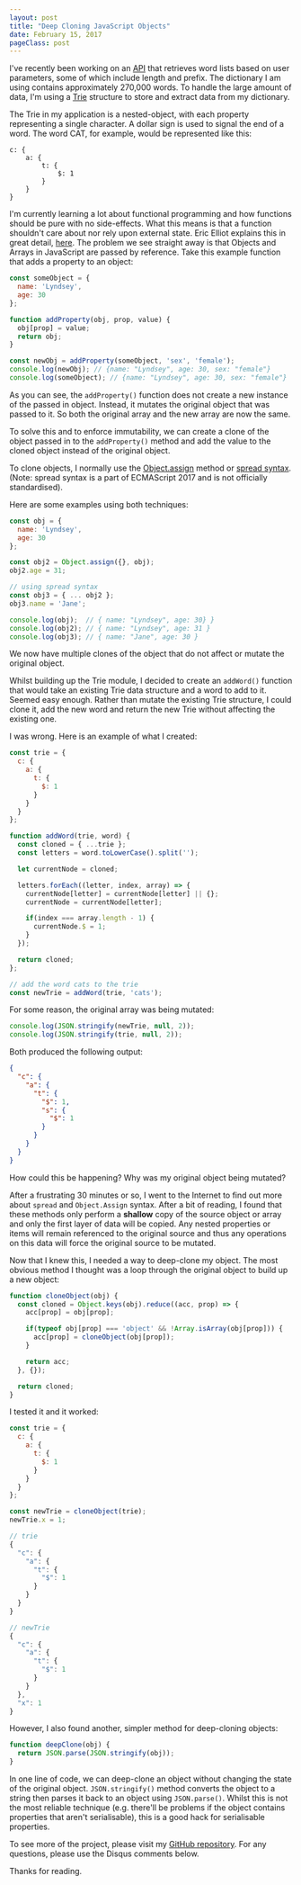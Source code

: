 ```yaml
---
layout: post
title: "Deep Cloning JavaScript Objects"
date: February 15, 2017
pageClass: post
---
```


I've recently been working on an [API](https://github.com/lyndseybrowning/wordapi.net) that retrieves word lists based on user parameters, some of which include length and prefix. The dictionary I am using contains approximately 270,000 words. To handle the large amount of data, I'm using a [Trie](https://en.wikipedia.org/wiki/Trie) structure to store and extract data from my dictionary.

The Trie in my application is a nested-object, with each property representing a single character. A dollar sign is used to signal the end of a word. The word CAT, for example, would be represented like this:

```
c: {
    a: {
        t: {
            $: 1
        }
    }
}
```

I'm currently learning a lot about functional programming and how functions should be pure with no side-effects. What this means is that a function shouldn't care about nor rely upon external state. Eric Elliot explains this in great detail, [here](https://medium.com/javascript-scene/master-the-javascript-interview-what-is-a-pure-function-d1c076bec976#.j4bw5uovd).
The problem we see straight away is that Objects and Arrays in JavaScript are passed by reference. Take this example function that adds a property to an object:

```javascript
const someObject = {
  name: 'Lyndsey',
  age: 30
};

function addProperty(obj, prop, value) {
  obj[prop] = value;
  return obj;
}

const newObj = addProperty(someObject, 'sex', 'female');
console.log(newObj); // {name: "Lyndsey", age: 30, sex: "female"}
console.log(someObject); // {name: "Lyndsey", age: 30, sex: "female"}
```

As you can see, the ```addProperty()``` function does not create a new instance of the passed in object. Instead, it mutates the original object that was passed to it. So both the original array and the new array are now the same.

To solve this and to enforce immutability, we can create a clone of the object passed in to the ```addProperty()``` method and add the value to the cloned object instead of the original object.

To clone objects, I normally use the [Object.assign](https://developer.mozilla.org/en/docs/Web/JavaScript/Reference/Global_Objects/Object/assign) method or [spread syntax](https://developer.mozilla.org/en-US/docs/Web/JavaScript/Reference/Operators/Spread_operator). (Note: spread syntax is a part of ECMAScript 2017 and is not officially standardised).

Here are some examples using both techniques:

```javascript
const obj = {
  name: 'Lyndsey',
  age: 30
};

const obj2 = Object.assign({}, obj);
obj2.age = 31;

// using spread syntax
const obj3 = { ... obj2 };
obj3.name = 'Jane';

console.log(obj);  // { name: "Lyndsey", age: 30} }
console.log(obj2); // { name: "Lyndsey", age: 31 }
console.log(obj3); // { name: "Jane", age: 30 }
```

We now have multiple clones of the object that do not affect or mutate the original object.

Whilst building up the Trie module, I decided to create an ```addWord()``` function that would take an existing Trie data structure and a word to add to it. Seemed easy enough. Rather than mutate the existing Trie structure, I could clone it, add the new word and return the new Trie without affecting the existing one.

I was wrong. Here is an example of what I created:

```javascript
const trie = {
  c: {
    a: {
      t: {
        $: 1
      }
    }
  }
};

function addWord(trie, word) {
  const cloned = { ...trie };
  const letters = word.toLowerCase().split('');

  let currentNode = cloned;

  letters.forEach((letter, index, array) => {
    currentNode[letter] = currentNode[letter] || {};
    currentNode = currentNode[letter];

    if(index === array.length - 1) {
      currentNode.$ = 1;
    }
  });

  return cloned;
};

// add the word cats to the trie
const newTrie = addWord(trie, 'cats');
```

For some reason, the original array was being mutated:

```javascript
console.log(JSON.stringify(newTrie, null, 2));
console.log(JSON.stringify(trie, null, 2));
```

Both produced the following output:

```json
{
  "c": {
    "a": {
      "t": {
        "$": 1,
        "s": {
          "$": 1
        }
      }
    }
  }
}
```

How could this be happening? Why was my original object being mutated?

After a frustrating 30 minutes or so, I went to the Internet to find out more about ```spread``` and ```Object.Assign``` syntax. After a bit of reading, I found that these methods only perform a **shallow** copy of the source object or array and only the first layer of data will be copied. Any nested properties or items will remain referenced to the original source and thus any operations on this data will force the original source to be mutated.

Now that I knew this, I needed a way to deep-clone my object. The most obvious method I thought was a loop through the original object to build up a new object:

```javascript
function cloneObject(obj) {
  const cloned = Object.keys(obj).reduce((acc, prop) => {
    acc[prop] = obj[prop];

    if(typeof obj[prop] === 'object' && !Array.isArray(obj[prop])) {
      acc[prop] = cloneObject(obj[prop]);
    }

    return acc;
  }, {});

  return cloned;
}
```

I tested it and it worked:

```javascript
const trie = {
  c: {
    a: {
      t: {
        $: 1
      }
    }
  }
};

const newTrie = cloneObject(trie);
newTrie.x = 1;

// trie
{
  "c": {
    "a": {
      "t": {
        "$": 1
      }
    }
  }
}

// newTrie
{
  "c": {
    "a": {
      "t": {
        "$": 1
      }
    }
  },
  "x": 1
}
```

However, I also found another, simpler method for deep-cloning objects:

```javascript
function deepClone(obj) {
  return JSON.parse(JSON.stringify(obj));
}
```

In one line of code, we can deep-clone an object without changing the state of the original object. ```JSON.stringify()``` method converts the object to a string then parses it back to an object using ```JSON.parse()```. Whilst this is not the most reliable technique (e.g. there'll be problems if the object contains properties that aren't serialisable), this is a good hack for serialisable properties.

To see more of the project, please visit my [GitHub repository](https://github.com/lyndseybrowning/trie-prefix). For any questions, please use the Disqus comments below.

Thanks for reading.

